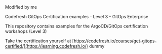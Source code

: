 Modified by me

Codefresh GitOps Certification examples - Level 3 - GitOps Enterprise

This repository contains examples for the ArgoCD/GitOps certification workshops (Level 3)

Take the certification yourself at [https://codefresh.io/courses/get-gitops-certified/](https://learning.codefresh.io/)
dummy
